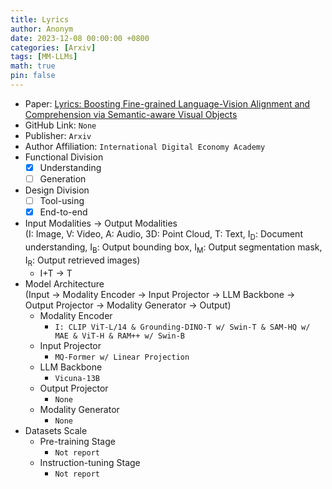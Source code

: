 ```yaml
---
title: Lyrics
author: Anonym
date: 2023-12-08 00:00:00 +0800
categories: [Arxiv]
tags: [MM-LLMs]
math: true
pin: false
---
```


- Paper: [Lyrics: Boosting Fine-grained Language-Vision Alignment and Comprehension via Semantic-aware Visual Objects](https://arxiv.org/abs/2312.05278)
- GitHub Link: `None`
- Publisher: `Arxiv`
- Author Affiliation: `International Digital Economy Academy`
- Functional Division
  + [x] Understanding
  + [ ] Generation
- Design Division
  + [ ] Tool-using
  + [x] End-to-end
- Input Modalities $\rightarrow$ Output Modalities <br />(I: Image, V: Video, A: Audio, 3D: Point Cloud, T: Text, I<sub>D</sub>: Document understanding, I<sub>B</sub>: Output bounding box, I<sub>M</sub>: Output segmentation mask, I<sub>R</sub>: Output retrieved images)
  + I+T $\rightarrow$ T
- Model Architecture <br />(Input $\rightarrow$ Modality Encoder $\rightarrow$ Input Projector $\rightarrow$ LLM Backbone $\rightarrow$ Output Projector $\rightarrow$ Modality Generator $\rightarrow$ Output)
  + Modality Encoder
    * `I: CLIP ViT-L/14 & Grounding-DINO-T w/ Swin-T & SAM-HQ w/ MAE & ViT-H & RAM++ w/ Swin-B`
  + Input Projector
    * `MQ-Former w/ Linear Projection`
  + LLM Backbone
    * `Vicuna-13B`
  + Output Projector
    * `None`
  + Modality Generator
    * `None`
- Datasets Scale
  + Pre-training Stage
    * `Not report`
  + Instruction-tuning Stage
    * `Not report`
